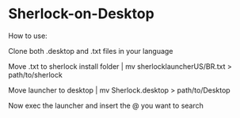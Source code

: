 # Sherlock-on-Desktop
How to use:

Clone both .desktop and .txt files in your language



Move .txt to sherlock install folder | mv sherlocklauncherUS/BR.txt > path/to/sherlock



Move launcher to desktop | mv Sherlock.desktop > path/to/Desktop



Now exec the launcher and insert the @ you want to search
